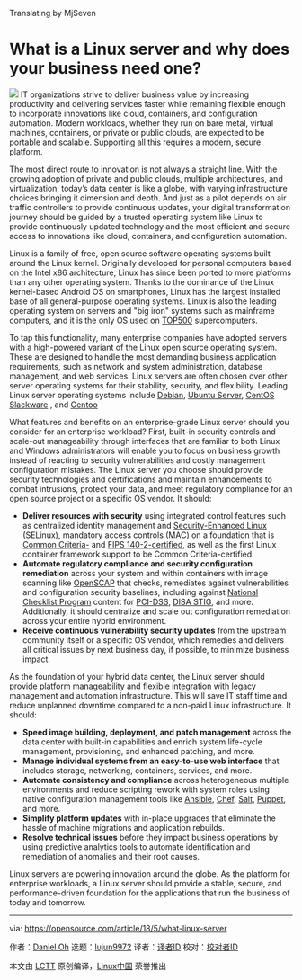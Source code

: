 Translating by MjSeven


What is a Linux server and why does your business need one?
======

![](https://opensource.com/sites/default/files/styles/image-full-size/public/lead-images/rh_003499_01_linux11x_cc.png?itok=XMDOouJR)
IT organizations strive to deliver business value by increasing productivity and delivering services faster while remaining flexible enough to incorporate innovations like cloud, containers, and configuration automation. Modern workloads, whether they run on bare metal, virtual machines, containers, or private or public clouds, are expected to be portable and scalable. Supporting all this requires a modern, secure platform.

The most direct route to innovation is not always a straight line. With the growing adoption of private and public clouds, multiple architectures, and virtualization, today’s data center is like a globe, with varying infrastructure choices bringing it dimension and depth. And just as a pilot depends on air traffic controllers to provide continuous updates, your digital transformation journey should be guided by a trusted operating system like Linux to provide continuously updated technology and the most efficient and secure access to innovations like cloud, containers, and configuration automation.

Linux is a family of free, open source software operating systems built around the Linux kernel. Originally developed for personal computers based on the Intel x86 architecture, Linux has since been ported to more platforms than any other operating system. Thanks to the dominance of the Linux kernel-based Android OS on smartphones, Linux has the largest installed base of all general-purpose operating systems. Linux is also the leading operating system on servers and "big iron" systems such as mainframe computers, and it is the only OS used on [TOP500][1] supercomputers.


To tap this functionality, many enterprise companies have adopted servers with a high-powered variant of the Linux open source operating system. These are designed to handle the most demanding business application requirements, such as network and system administration, database management, and web services. Linux servers are often chosen over other server operating systems for their stability, security, and flexibility. Leading Linux server operating systems include [Debian][2], [Ubuntu Server][3], [CentOS][4] [Slackware][5] , and [Gentoo][6]


What features and benefits on an enterprise-grade Linux server should you consider for an enterprise workload? First, built-in security controls and scale-out manageability through interfaces that are familiar to both Linux and Windows administrators will enable you to focus on business growth instead of reacting to security vulnerabilities and costly management configuration mistakes. The Linux server you choose should provide security technologies and certifications and maintain enhancements to combat intrusions, protect your data, and meet regulatory compliance for an open source project or a specific OS vendor. It should:

  * **Deliver resources with security** using integrated control features such as centralized identity management and [Security-Enhanced Linux][7] (SELinux), mandatory access controls (MAC) on a foundation that is [Common Criteria-][8] and [FIPS 140-2-certified][9], as well as the first Linux container framework support to be Common Criteria-certified.
  * **Automate regulatory compliance and security configuration remediation** across your system and within containers with image scanning like [OpenSCAP][10] that checks, remediates against vulnerabilities and configuration security baselines, including against [National Checklist Program][11] content for [PCI-DSS][12], [DISA STIG][13], and more. Additionally, it should centralize and scale out configuration remediation across your entire hybrid environment.
  * **Receive continuous vulnerability security updates** from the upstream community itself or a specific OS vendor, which remedies and delivers all critical issues by next business day, if possible, to minimize business impact.



As the foundation of your hybrid data center, the Linux server should provide platform manageability and flexible integration with legacy management and automation infrastructure. This will save IT staff time and reduce unplanned downtime compared to a non-paid Linux infrastructure. It should:

  * **Speed image building, deployment, and patch management** across the data center with built-in capabilities and enrich system life-cycle management, provisioning, and enhanced patching, and more.
  * **Manage individual systems from an easy-to-use web interface** that includes storage, networking, containers, services, and more.
  * **Automate consistency and compliance** across heterogeneous multiple environments and reduce scripting rework with system roles using native configuration management tools like [Ansible][14], [Chef][15], [Salt][16], [Puppet][17], and more.
  * **Simplify platform updates** with in-place upgrades that eliminate the hassle of machine migrations and application rebuilds.
  * **Resolve technical issues** before they impact business operations by using predictive analytics tools to automate identification and remediation of anomalies and their root causes.



Linux servers are powering innovation around the globe. As the platform for enterprise workloads, a Linux server should provide a stable, secure, and performance-driven foundation for the applications that run the business of today and tomorrow.

--------------------------------------------------------------------------------

via: https://opensource.com/article/18/5/what-linux-server

作者：[Daniel Oh][a]
选题：[lujun9972](https://github.com/lujun9972)
译者：[译者ID](https://github.com/译者ID)
校对：[校对者ID](https://github.com/校对者ID)

本文由 [LCTT](https://github.com/LCTT/TranslateProject) 原创编译，[Linux中国](https://linux.cn/) 荣誉推出

[a]:https://opensource.com/users/daniel-oh
[1]:https://en.wikipedia.org/wiki/TOP500
[2]:https://www.debian.org/
[3]:https://www.ubuntu.com/download/server
[4]:https://www.centos.org/
[5]:http://www.slackware.com/
[6]:https://www.gentoo.org/
[7]:https://en.wikipedia.org/wiki/Security-Enhanced_Linux
[8]:https://en.wikipedia.org/wiki/Common_Criteria
[9]:https://en.wikipedia.org/wiki/FIPS_140-2
[10]:https://www.open-scap.org/
[11]:https://www.nist.gov/programs-projects/national-checklist-program
[12]:https://www.pcisecuritystandards.org/pci_security/
[13]:https://iase.disa.mil/stigs/Pages/index.aspx
[14]:https://www.ansible.com/
[15]:https://www.chef.io/chef/
[16]:https://saltstack.com/salt-open-source/
[17]:https://puppet.com/
